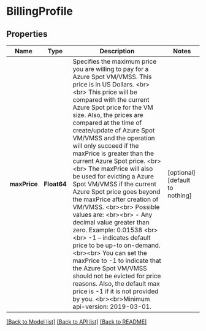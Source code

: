 # BillingProfile


## Properties
Name | Type | Description | Notes
------------ | ------------- | ------------- | -------------
**maxPrice** | **Float64** | Specifies the maximum price you are willing to pay for a Azure Spot VM/VMSS. This price is in US Dollars. &lt;br&gt;&lt;br&gt; This price will be compared with the current Azure Spot price for the VM size. Also, the prices are compared at the time of create/update of Azure Spot VM/VMSS and the operation will only succeed if  the maxPrice is greater than the current Azure Spot price. &lt;br&gt;&lt;br&gt; The maxPrice will also be used for evicting a Azure Spot VM/VMSS if the current Azure Spot price goes beyond the maxPrice after creation of VM/VMSS. &lt;br&gt;&lt;br&gt; Possible values are: &lt;br&gt;&lt;br&gt; - Any decimal value greater than zero. Example: 0.01538 &lt;br&gt;&lt;br&gt; -1 – indicates default price to be up-to on-demand. &lt;br&gt;&lt;br&gt; You can set the maxPrice to -1 to indicate that the Azure Spot VM/VMSS should not be evicted for price reasons. Also, the default max price is -1 if it is not provided by you. &lt;br&gt;&lt;br&gt;Minimum api-version: 2019-03-01. | [optional] [default to nothing]


[[Back to Model list]](../README.md#models) [[Back to API list]](../README.md#api-endpoints) [[Back to README]](../README.md)


